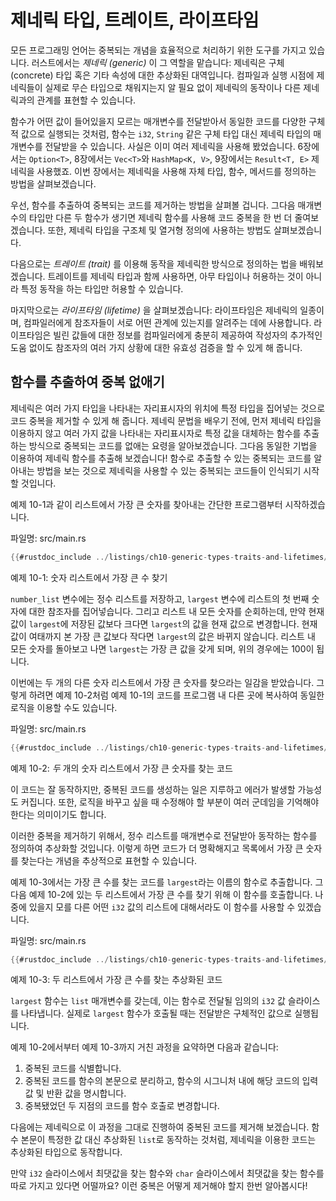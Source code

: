 # 제네릭 타입, 트레이트, 라이프타임

모든 프로그래밍 언어는 중복되는 개념을 효율적으로 처리하기 위한 도구를
가지고 있습니다. 러스트에서는 *제네릭 (generic)* 이 그 역할을 맡습니다:
제네릭은 구체 (concrete) 타입 혹은 기타 속성에 대한 추상화된 대역입니다.
컴파일과 실행 시점에 제네릭들이 실제로 무슨 타입으로 채워지는지 알 필요
없이 제네릭의 동작이나 다른 제네릭과의 관계를 표현할 수 있습니다.

함수가 어떤 값이 들어있을지 모르는 매개변수를 전달받아서 동일한 코드를
다양한 구체적 값으로 실행되는 것처럼, 함수는 `i32`, `String` 같은
구체 타입 대신 제네릭 타입의 매개변수를 전달받을 수 있습니다. 사실은
이미 여러 제네릭을 사용해 봤었습니다. 6장에서는 `Option<T>`, 8장에서는
`Vec<T>`와 `HashMap<K, V>`, 9장에서는 `Result<T, E>` 제네릭을 사용했죠.
이번 장에서는 제네릭을 사용해 자체 타입, 함수, 메서드를 정의하는 방법을 살펴보겠습니다.

우선, 함수를 추출하여 중복되는 코드를 제거하는 방법을 살펴볼 겁니다.
그다음 매개변수의 타입만 다른 두 함수가 생기면 제네릭 함수를 사용해
코드 중복을 한 번 더 줄여보겠습니다. 또한, 제네릭 타입을 구조체 및 열거형 정의에
사용하는 방법도 살펴보겠습니다.

다음으로는 *트레이트 (trait)* 를 이용해 동작을 제네릭한 방식으로 정의하는 법을 배워보겠습니다.
트레이트를 제네릭 타입과 함께 사용하면, 아무 타입이나 허용하는 것이 아니라 특정 동작을 하는 타입만
허용할 수 있습니다.

마지막으로는 *라이프타임 (lifetime)* 을 살펴보겠습니다: 라이프타임은 제네릭의
일종이며, 컴파일러에게 참조자들이 서로 어떤 관계에 있는지를 알려주는 데에
사용합니다. 라이프타임은 빌린 값들에 대한 정보를 컴파일러에게 충분히 제공하여
작성자의 추가적인 도움 없이도 참조자의 여러 가지 상황에 대한 유효성 검증을 할 수
있게 해 줍니다.

## 함수를 추출하여 중복 없애기

제네릭은 여러 가지 타입을 나타내는 자리표시자의 위치에 특정 타입을
집어넣는 것으로 코드 중복을 제거할 수 있게 해 줍니다. 제네릭 문법을
배우기 전에, 먼저 제네릭 타입을 이용하지 않고 여러 가지 값을 나타내는
자리표시자로 특정 값을 대체하는 함수를 추출하는 방식으로 중복되는
코드를 없애는 요령을 알아보겠습니다. 그다음 동일한 기법을 이용하여
제네릭 함수를 추출해 보겠습니다! 함수로 추출할 수 있는 중복되는 코드를
알아내는 방법을 보는 것으로 제네릭을 사용할 수 있는 중복되는 코드들이
인식되기 시작할 것입니다.

예제 10-1과 같이 리스트에서 가장 큰 숫자를 찾아내는
간단한 프로그램부터 시작하겠습니다.

<span class="filename">파일명: src/main.rs</span>

```rust
{{#rustdoc_include ../listings/ch10-generic-types-traits-and-lifetimes/listing-10-01/src/main.rs:here}}
```

<span class="caption">예제 10-1: 숫자 리스트에서
가장 큰 수 찾기</span>

`number_list` 변수에는 정수 리스트를 저장하고, `largest`
변수에 리스트의 첫 번째 숫자에 대한 참조자를 집어넣습니다.
그리고 리스트 내 모든 숫자를 순회하는데,
만약 현재 값이 `largest`에 저장된 값보다 크다면
`largest`의 값을 현재 값으로 변경합니다.
현재 값이 여태까지 본 가장 큰 값보다 작다면 `largest`의 값은 바뀌지 않습니다.
리스트 내 모든 숫자를 돌아보고 나면 `largest`는  가장 큰 값을 갖게 되며,
위의 경우에는 100이 됩니다.

이번에는 두 개의 다른 숫자 리스트에서 가장 큰 숫자를 찾으라는
일감을 받았습니다. 그렇게 하려면 예제 10-2처럼 예제 10-1의 코드를
프로그램 내 다른 곳에 복사하여 동일한 로직을 이용할 수도 있습니다.

<span class="filename">파일명: src/main.rs</span>

```rust
{{#rustdoc_include ../listings/ch10-generic-types-traits-and-lifetimes/listing-10-02/src/main.rs}}
```

<span class="caption">예제 10-2: *두* 개의 숫자 리스트에서 가장 큰 숫자를
찾는 코드</span>

이 코드는 잘 동작하지만, 중복된 코드를 생성하는 일은 지루하고 에러가 발생할
가능성도 커집니다. 또한, 로직을 바꾸고 싶을 때 수정해야 할 부분이 여러 군데임을
기억해야 한다는 의미이기도 합니다.

이러한 중복을 제거하기 위해서, 정수 리스트를 매개변수로 전달받아
동작하는 함수를 정의하여 추상화할 것입니다.
이렇게 하면 코드가 더 명확해지고 목록에서 가장 큰 숫자를 찾는다는
개념을 추상적으로 표현할 수 있습니다.

예제 10-3에서는 가장 큰 수를 찾는 코드를 `largest`라는 이름의
함수로 추출합니다. 그다음 예제 10-2에 있는 두 리스트에서 가장 큰
수를 찾기 위해 이 함수를 호출합니다. 나중에 있을지 모를 다른 어떤 `i32`
값의 리스트에 대해서라도 이 함수를 사용할 수 있겠습니다.

<span class="filename">파일명: src/main.rs</span>

```rust
{{#rustdoc_include ../listings/ch10-generic-types-traits-and-lifetimes/listing-10-03/src/main.rs:here}}
```

<span class="caption">예제 10-3: 두 리스트에서 가장 큰 수를 찾는
추상화된 코드</span>

`largest` 함수는 `list` 매개변수를 갖는데,
이는 함수로 전달될 임의의 `i32` 값 슬라이스를 나타냅니다.
실제로 `largest` 함수가 호출될 때는 전달받은 구체적인 값으로
실행됩니다.

예제 10-2에서부터 예제 10-3까지 거친 과정을 요약하면
다음과 같습니다:

1. 중복된 코드를 식별합니다.
2. 중복된 코드를 함수의 본문으로 분리하고, 함수의 시그니처 내에
   해당 코드의 입력값 및 반환 값을 명시합니다.
3. 중복됐었던 두 지점의 코드를 함수 호출로 변경합니다.

다음에는 제네릭으로 이 과정을 그대로 진행하여 중복된 코드를 제거해 보겠습니다.
함수 본문이 특정한 값 대신 추상화된 `list`로 동작하는 것처럼, 제네릭을
이용한 코드는 추상화된 타입으로 동작합니다.

만약 `i32` 슬라이스에서 최댓값을 찾는 함수와 `char`
슬라이스에서 최댓값을 찾는 함수를 따로 가지고 있다면 어떨까요?
이런 중복은 어떻게 제거해야 할지 한번 알아봅시다!
